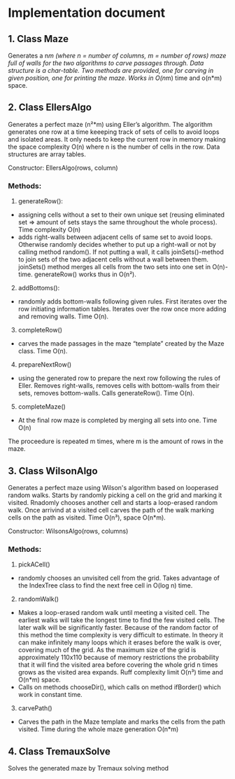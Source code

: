 # Implementation document

## 1. Class Maze

Generates a n*m (where n = number of columns, m = number of rows) maze full of walls for the two algorithms to carve passages through. Data structure is a char-table. Two methods are provided, one for carving in given position, one for printing the maze. Works in O(n*m) time and o(n*m) space.

## 2. Class EllersAlgo

Generates a perfect maze (n²*m) using Eller’s algorithm. The algorithm generates one row at a time keeeping track of sets of cells to avoid loops and isolated areas. It only needs to keep the current row in memory making the space complexity O(n) where n is the number of cells in the row. Data structures are array tables.

Constructor:
EllersAlgo(rows, column)

### Methods:
1. generateRow():
* assigning cells without a set to their own unique set (reusing eliminated set => amount of sets stays the same throughout the whole process). Time complexity O(n)
* adds right-walls between adjacent cells of same set to avoid loops. Otherwise randomly decides whether to put up a right-wall or not by calling method random(). If not putting a wall, it calls joinSets()-method to join sets of the two adjacent cells without a wall between them. joinSets() method merges all cells from the two sets into one set in O(n)-time. generateRow() works thus in O(n²).

2. addBottoms():
* randomly adds bottom-walls following given rules. First iterates over the row initiating information tables. Iterates over the row once more adding and removing walls. Time O(n).

3. completeRow()
* carves the made passages in the maze “template” created by the Maze class. Time O(n).

4. prepareNextRow()
* using the generated row to prepare the next row following the rules of Eller. Removes right-walls, removes cells with bottom-walls from their sets, removes bottom-walls. Calls generateRow(). Time O(n).

5. completeMaze()
* At the final row maze is completed by merging all sets into one. Time O(n)

The proceedure is repeated m times, where m is the amount of rows in the maze.

## 3. Class WilsonAlgo

Generates a perfect maze using Wilson's algorithm based on looperased random walks. Starts by randomly picking a cell on the grid and marking it visited. Rnadomly chooses another cell and starts a loop-erased random walk. Once arrivind at a visited cell carves the path of the walk marking cells on the path as visited. Time O(n³), space O(n*m).

Constructor:
WilsonsAlgo(rows, columns)

### Methods:
1. pickACell()
* randomly chooses an unvisited cell from the grid. Takes advantage of the IndexTree class to find the next free cell in O(log n) time.

2. randomWalk()
* Makes a loop-erased random walk until meeting a visited cell. The earliest walks will take the longest time to find the few visited cells. The later walk will be significantly faster. Because of the random factor of this method the time complexity is very difficult to estimate. In theory it can make infinitely many loops which it erases before the walk is over, covering much of the grid. As the maximum size of the grid is approximately 110x110 because of memory restrictions the probability that it will find the visited area before covering the whole grid n times grows as the visited area expands. Ruff complexity limit O(n³) time and O(n*m) space. 
* Calls on methods chooseDir(), which calls on method ifBorder() which work in constant time.

3. carvePath()
* Carves the path in the Maze template and marks the cells from the path visited. Time during the whole maze generation O(n*m)


## 4. Class TremauxSolve

Solves the generated maze by Tremaux solving method
